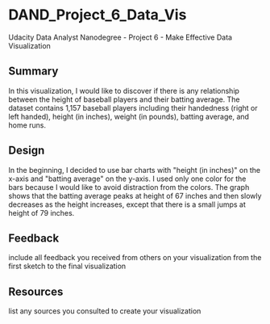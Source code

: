 # DAND_Project_6_Data_Vis
Udacity Data Analyst Nanodegree - Project 6 - Make Effective Data Visualization

## Summary
In this visualization, I would like to discover if there is any relationship between the height of baseball players and their batting average. The dataset contains 1,157 baseball players including their handedness (right or left handed), height (in inches), weight (in pounds), batting average, and home runs.

## Design
In the beginning, I decided to use bar charts with "height (in inches)" on the x-axis and "batting average" on the y-axis. I used only one color for the bars because I would like to avoid distraction from the colors. The graph shows that the batting average peaks at height of 67 inches and then slowly decreases as the height increases, except that there is a small jumps at height of 79 inches.

## Feedback
include all feedback you received from others on your visualization from the first sketch to the final visualization

## Resources
list any sources you consulted to create your visualization
